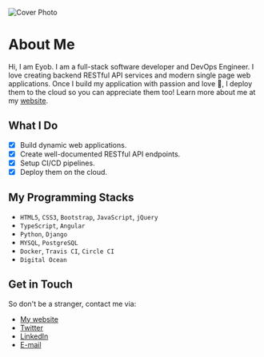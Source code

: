 ![Cover Photo](https://source.unsplash.com/collection/12174478/1200x240/)
# About Me

Hi, I am Eyob. I am a full-stack software developer and DevOps Engineer. I love creating backend RESTful API services and modern single page web applications. Once I build my application with passion and love :green_heart:, I deploy them to the cloud so you can appreciate them too! Learn more about me at my [website](www.eyob.tech).

## What I Do
- [x] Build dynamic web applications.
- [x] Create well-documented RESTful API endpoints.
- [x] Setup CI/CD pipelines.
- [x] Deploy them on the cloud.

## My Programming Stacks
* `HTML5`, `CSS3`, `Bootstrap`, `JavaScript`, `jQuery`
* `TypeScript`, `Angular`
* `Python`, `Django`
* `MYSQL`, `PostgreSQL`
* `Docker`, `Travis CI`, `Circle CI`
* `Digital Ocean`

##  Get in Touch
So don't be a stranger, contact me via:
* [My website](https://www.eyob.tech)
* [Twitter](https://twitter/eyobofficial)
* [LinkedIn](https://www.linkedin.com/in/eyob-tariku/)
* [E-mail](mailto:hello@eyob.tech)
